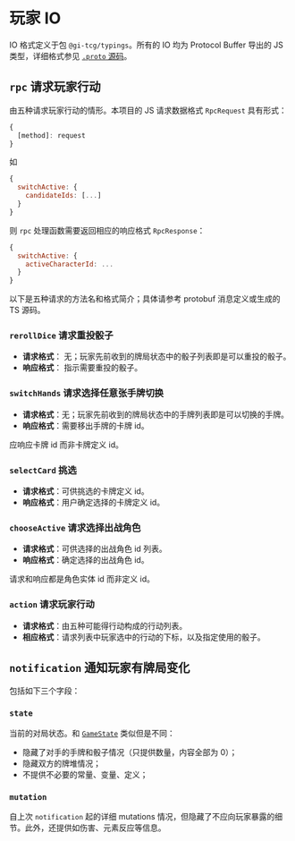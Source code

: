 # 玩家 IO

IO 格式定义于包 `@gi-tcg/typings`。所有的 IO 均为 Protocol Buffer 导出的 JS 类型，详细格式参见 [`.proto` 源码](/packages/typings/src/proto/)。

## `rpc` 请求玩家行动

由五种请求玩家行动的情形。本项目的 JS 请求数据格式 `RpcRequest` 具有形式：
```js
{
  [method]: request
}
```
如

```js
{
  switchActive: {
    candidateIds: [...]
  }
}
```

则 `rpc` 处理函数需要返回相应的响应格式 `RpcResponse`：

```js
{
  switchActive: {
    activeCharacterId: ...
  }
}
```

以下是五种请求的方法名和格式简介；具体请参考 protobuf 消息定义或生成的 TS 源码。

### `rerollDice` 请求重投骰子

- **请求格式**： 无；玩家先前收到的牌局状态中的骰子列表即是可以重投的骰子。
- **响应格式**： 指示需要重投的骰子。

### `switchHands` 请求选择任意张手牌切换

- **请求格式**：无；玩家先前收到的牌局状态中的手牌列表即是可以切换的手牌。
- **响应格式**：需要移出手牌的卡牌 id。

应响应卡牌 id 而非卡牌定义 id。

### `selectCard` 挑选

- **请求格式**：可供挑选的卡牌定义 id。
- **响应格式**：用户确定选择的卡牌定义 id。

### `chooseActive` 请求选择出战角色

- **请求格式**：可供选择的出战角色 id 列表。
- **响应格式**：确定选择的出战角色 id。

请求和响应都是角色实体 id 而非定义 id。

### `action` 请求玩家行动

- **请求格式**：由五种可能得行动构成的行动列表。
- **相应格式**：请求列表中玩家选中的行动的下标，以及指定使用的骰子。

## `notification` 通知玩家有牌局变化

包括如下三个字段：

### `state`

当前的对局状态。和 [`GameState`](./state.md) 类似但是不同：
- 隐藏了对手的手牌和骰子情况（只提供数量，内容全部为 0）；
- 隐藏双方的牌堆情况；
- 不提供不必要的常量、变量、定义；

### `mutation`

自上次 `notification` 起的详细 mutations 情况，但隐藏了不应向玩家暴露的细节。此外，还提供如伤害、元素反应等信息。

